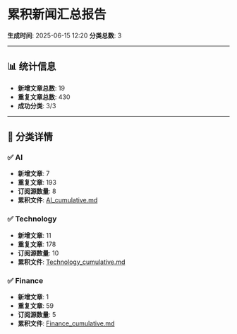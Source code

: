 # 累积新闻汇总报告

**生成时间**: 2025-06-15 12:20
**分类总数**: 3

---

## 📊 统计信息

- **新增文章总数**: 19
- **重复文章总数**: 430
- **成功分类**: 3/3

---

## 📂 分类详情

### ✅ AI
- **新增文章**: 7
- **重复文章**: 193
- **订阅源数量**: 8
- **累积文件**: [AI_cumulative.md](./AI_cumulative.md)

### ✅ Technology
- **新增文章**: 11
- **重复文章**: 178
- **订阅源数量**: 10
- **累积文件**: [Technology_cumulative.md](./Technology_cumulative.md)

### ✅ Finance
- **新增文章**: 1
- **重复文章**: 59
- **订阅源数量**: 5
- **累积文件**: [Finance_cumulative.md](./Finance_cumulative.md)
